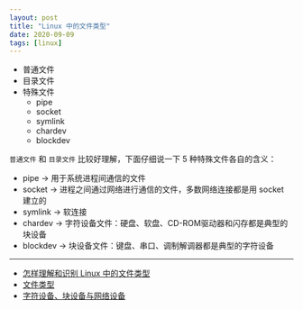 ```yaml
---
layout: post
title: "Linux 中的文件类型"
date: 2020-09-09
tags: [linux]
---
```


+ 普通文件
+ 目录文件
+ 特殊文件
  + pipe
  + socket
  + symlink
  + chardev
  + blockdev


`普通文件` 和 `目录文件` 比较好理解，下面仔细说一下 5 种特殊文件各自的含义：

* pipe     -> 用于系统进程间通信的文件
* socket   -> 进程之间通过网络进行通信的文件，多数网络连接都是用 socket 建立的
* symlink  -> 软连接
* chardev  -> 字符设备文件：硬盘、软盘、CD-ROM驱动器和闪存都是典型的块设备
* blockdev -> 块设备文件：键盘、串口、调制解调器都是典型的字符设备

---

* [怎样理解和识别 Linux 中的文件类型](https://zhuanlan.zhihu.com/p/62268929)
* [文件类型](http://linux-wiki.cn/wiki/zh-tw/符号链接)
* [字符设备、块设备与网络设备](https://www.jianshu.com/p/477c5b583fbe)
